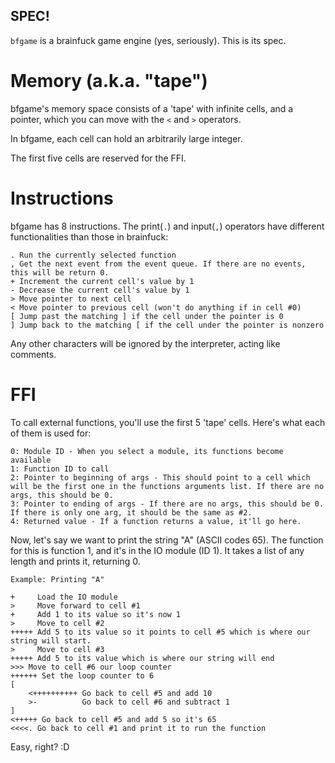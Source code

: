 SPEC!
---
`bfgame` is a brainfuck game engine (yes, seriously). This is its spec.

# Memory (a.k.a. "tape")
bfgame's memory space consists of a 'tape' with infinite cells, and a pointer, which you can move with the `<` and `>` operators.

In bfgame, each cell can hold an arbitrarily large integer.

The first five cells are reserved for the FFI.

# Instructions
bfgame has 8 instructions. The print(`.`) and input(`,`) operators have different functionalities than those in brainfuck:

	. Run the currently selected function
	, Get the next event from the event queue. If there are no events, this will be return 0.
	+ Increment the current cell's value by 1
	- Decrease the current cell's value by 1
	> Move pointer to next cell
	< Move pointer to previous cell (won't do anything if in cell #0)
	[ Jump past the matching ] if the cell under the pointer is 0 
	] Jump back to the matching [ if the cell under the pointer is nonzero

Any other characters will be ignored by the interpreter, acting like comments.

# FFI
To call external functions, you'll use the first 5 'tape' cells. Here's what 
each of them is used for:

	0: Module ID - When you select a module, its functions become available
	1: Function ID to call
	2: Pointer to beginning of args - This should point to a cell which will be the first one in the functions arguments list. If there are no args, this should be 0.
	3: Pointer to ending of args - If there are no args, this should be 0. If there is only one arg, it should be the same as #2.
	4: Returned value - If a function returns a value, it'll go here.

Now, let's say we want to print the string "A" (ASCII codes 65). The function for this is function 1, and it's in the IO module (ID 1). It takes a list of any length and prints it, returning 0.

	Example: Printing "A"

	+     Load the IO module
	>     Move forward to cell #1
	+     Add 1 to its value so it's now 1
	>     Move to cell #2
	+++++ Add 5 to its value so it points to cell #5 which is where our string will start.
	>     Move to cell #3
	+++++ Add 5 to its value which is where our string will end
	>>> Move to cell #6 our loop counter
	++++++ Set the loop counter to 6
	[
	    <++++++++++ Go back to cell #5 and add 10
	    >-          Go back to cell #6 and subtract 1
	]
	<+++++ Go back to cell #5 and add 5 so it's 65
	<<<<. Go back to cell #1 and print it to run the function

Easy, right? :D

